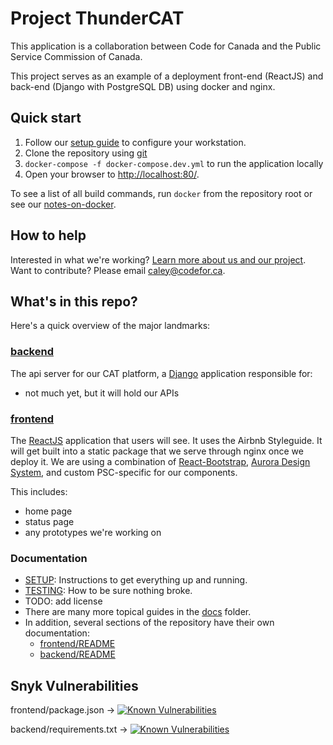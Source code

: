 # Project ThunderCAT

This application is a collaboration between Code for Canada and the Public Service Commission of Canada.

This project serves as an example of a deployment front-end (ReactJS) and back-end (Django with PostgreSQL DB) using docker and nginx.

## Quick start

1. Follow our [setup guide](./SETUP.md) to configure your workstation.
2. Clone the repository using [git](./doc/contributing-with-git.md)
3. `docker-compose -f docker-compose.dev.yml` to run the application locally
4. Open your browser to [http://localhost:80/](http://localhost:80/).

To see a list of all build commands, run `docker` from the repository root or see our [notes-on-docker](./docs/notes-on-docker.md).

## How to help

Interested in what we're working? [Learn more about us and our project](https://medium.com/code-for-canada/inboxing-clever-db6a334dda7d).
Want to contribute? Please email caley@codefor.ca.

## What's in this repo?

Here's a quick overview of the major landmarks:

### [backend](./backend)

The api server for our CAT platform, a [Django](https://www.djangoproject.com/) application responsible for:

- not much yet, but it will hold our APIs

### [frontend](./frontend)

The [ReactJS](https://reactjs.org/) application that users will see. It uses the Airbnb Styleguide. It will get built into a static package that we serve through nginx once we deploy it.
We are using a combination of [React-Bootstrap](https://react-bootstrap.github.io/), [Aurora Design System](https://design.gccollab.ca/component), and custom PSC-specific for our components.

This includes:

- home page
- status page
- any prototypes we're working on

### Documentation

- [SETUP](./SETUP.md): Instructions to get everything up and running.
- [TESTING](./TESTING.md): How to be sure nothing broke.
- TODO: add license
- There are many more topical guides in the [docs](./docs) folder.
- In addition, several sections of the repository have their own documentation:
  - [frontend/README](./frontend/README.md)
  - [backend/README](./backend/README.md)

## Snyk Vulnerabilities

frontend/package.json -> [![Known Vulnerabilities](https://snyk.io/test/github/code-for-canada/project-thundercat/badge.svg?targetFile=frontend%2Fpackage.json)](https://snyk.io/test/github/code-for-canada/project-thundercat?targetFile=frontend%2Fpackage.json)

backend/requirements.txt -> [![Known Vulnerabilities](https://snyk.io/test/github/code-for-canada/project-thundercat/badge.svg?targetFile=backend%2Frequirements.txt)](https://snyk.io/test/github/code-for-canada/project-thundercat?targetFile=backend%2Frequirements.txt)
